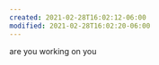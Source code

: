 ```yaml
---
created: 2021-02-28T16:02:12-06:00
modified: 2021-02-28T16:02:20-06:00
---
```


are you working on you